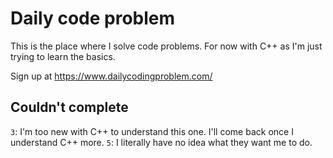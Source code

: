 # Daily code problem
This is the place where I solve code problems. For now with C++ as I'm just trying to learn the basics.

Sign up at https://www.dailycodingproblem.com/

## Couldn't complete
`3`: I'm too new with C++ to understand this one. I'll come back once I understand C++ more.
`5`: I literally have no idea what they want me to do.